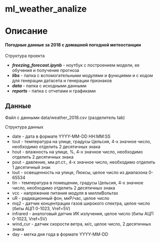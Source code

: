 # ml_weather_analize

Описание
========================================================
#### Погодные данные за 2018 с домашней погодной метеостанции

Структура проекта
* ***freezing_forecast.ipynb*** - ноутбук с построением модели, ее обучения и получение прогноза
* ***libs*** - папка с вспомогательными модулями и функциями и с кодом для генерации датасета и генерации признаков
* ***data*** - папка с исходными данными
* ***reports*** - папка с отчетами и графиками

Данные
--------------------------------------------------------
Файл с данными data/weather_2018.csv (разделитель tab)

Структура данных
* date - дата в формате YYYY-MM-DD HH:MM:SS
* tout - температура на улице, градусы Цельсия, 4-х значное число, необходимо отделить 2 десятичных знака
* hout - влажность на улице, %, 4-х значное число, необходимо отделить 2 десятичных знака
* pout - давление, мм.рт.ст., 4-х значное число, необходимо отделить 1 десятичный знак
* lout - освещенность на улице, Люксы, целое число из диапазона 0-65534
* tin - температура в помещении, градусы Цельсия, 4-х значное число, необходимо отделить 2 десятичных знака
* vcc - напряжение питания модуля в миллиВольтах
* uR - радиационный фон, мкР/час, целое число
* mq2 - датчик концентрации газов широкого спектра, целое число (биты АЦП 0-1023, Vref=5V)
* infrared - аналоговый датчик ИК излучения, целое число (биты АЦП 0-1023, Vref=5V)
* wind_cur - датчик скорости ветра, м/с, целое число, 2 десятичных знака
* day - метка дня года в формате YYYY-MM-DD
